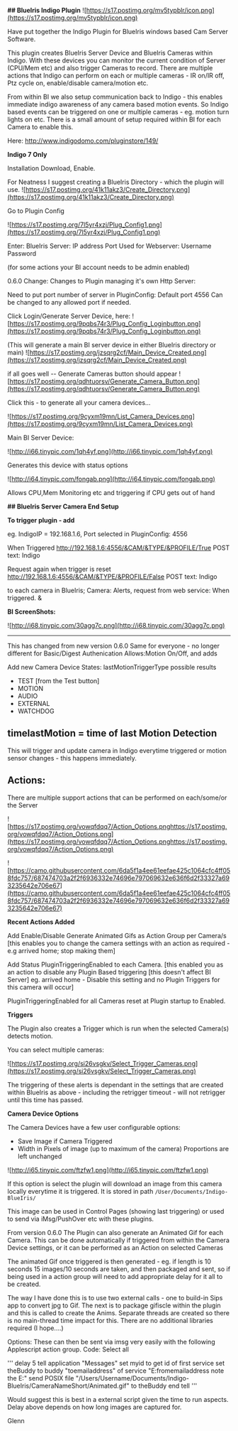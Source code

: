 **## BlueIris Indigo Plugin**
![https://s17.postimg.org/mv5typblr/icon.png](https://s17.postimg.org/mv5typblr/icon.png)


Have put together the Indigo Plugin for BlueIris windows based Cam Server Software.

This plugin creates BlueIris Server Device and BlueIris Cameras within Indigo.  With these devices you can monitor the current condition of Server (CPU/Mem etc) and also trigger Cameras to record.  There are multiple actions that Indigo can perform on each or multiple cameras - IR on/IR off, Ptz cycle on, enable/disable camera/motion etc.

From within BI we also setup communication back to Indigo - this enables immediate indigo awareness of any camera based motion events.  So Indigo based events can be triggered on one or multiple cameras - eg. motion turn lights on etc.  There is a small amount of setup required within BI for each Camera to enable this.

Here:
http://www.indigodomo.com/pluginstore/149/

**Indigo 7 Only**

Installation
Download, Enable.

For Neatness I suggest creating a BlueIris Directory - which the plugin will use.
![https://s17.postimg.org/41k11akz3/Create_Directory.png](https://s17.postimg.org/41k11akz3/Create_Directory.png)


Go to Plugin Config

![https://s17.postimg.org/7l5yr4xzj/Plug_Config1.png](https://s17.postimg.org/7l5yr4xzj/Plug_Config1.png)


Enter:
BlueIris Server: IP address
Port Used for Webserver:
Username
Password

(for some actions your BI account needs to be admin enabled)

0.6.0 Change:
Changes to Plugin managing it's own Http Server:

Need to put port number of server in PluginConfig:
Default port 4556
Can be changed to any allowed port if needed.


Click Login/Generate Server Device, here:
![https://s17.postimg.org/9pqbs74r3/Plug_Config_Loginbutton.png](https://s17.postimg.org/9pqbs74r3/Plug_Config_Loginbutton.png)


(This will generate a main BI server device in either BlueIris directory or main)
![https://s17.postimg.org/jzsqrg2cf/Main_Device_Created.png](https://s17.postimg.org/jzsqrg2cf/Main_Device_Created.png)

if all goes well -- Generate Cameras button should appear
![https://s17.postimg.org/qdhtuorsv/Generate_Camera_Button.png](https://s17.postimg.org/qdhtuorsv/Generate_Camera_Button.png)

Click this - to generate all your camera devices...

![https://s17.postimg.org/9cyxm19mn/List_Camera_Devices.png](https://s17.postimg.org/9cyxm19mn/List_Camera_Devices.png)



Main BI Server Device:

![http://i66.tinypic.com/1qh4yf.png](http://i66.tinypic.com/1qh4yf.png)

Generates this device with status options

![http://i64.tinypic.com/fongab.png](http://i64.tinypic.com/fongab.png)

Allows CPU,Mem Monitoring etc and triggering if CPU gets out of hand



**## BlueIris Server Camera End Setup**

**To trigger plugin - add**

eg. IndigoIP = 192.168.1.6,  Port selected in PluginConfig: 4556

When Triggered
http://192.168.1.6:4556/&CAM/&TYPE/&PROFILE/True
POST text: Indigo

Request again when trigger is reset
http://192.168.1.6:4556/&CAM/&TYPE/&PROFILE/False
POST text: Indigo


to each camera in BlueIris;  Camera: Alerts, request from web service:  When triggered.
&


**BI ScreenShots:**

![http://i68.tinypic.com/30agg7c.png](http://i68.tinypic.com/30agg7c.png)

-----------------------------------------------------------------------------------------------------------------------------
This has changed from new version 0.6.0
Same for everyone - no longer different for Basic/Digest Authenication
Allows:Motion On/Off, and adds

Add new Camera Device States:
lastMotionTriggerType  possible results
- TEST [from the Test button]
- MOTION
- AUDIO
- EXTERNAL
- WATCHDOG

timelastMotion = time of last Motion Detection
-----------------------------------------------------------------------------------------------------------------------------

This will trigger and update camera in Indigo everytime triggered or motion sensor changes - this happens immediately.


## **Actions:**

There are multiple support actions that can be performed on each/some/or the Server

![https://s17.postimg.org/vowqfdqq7/Action_Options.pnghttps://s17.postimg.org/vowqfdqq7/Action_Options.png](https://s17.postimg.org/vowqfdqq7/Action_Options.pnghttps://s17.postimg.org/vowqfdqq7/Action_Options.png)

![https://camo.githubusercontent.com/6da5f1a4ee61eefae425c1064cfc4ff058fdc757/687474703a2f2f6936332e74696e797069632e636f6d2f33327a693235642e706e67](https://camo.githubusercontent.com/6da5f1a4ee61eefae425c1064cfc4ff058fdc757/687474703a2f2f6936332e74696e797069632e636f6d2f33327a693235642e706e67)

**Recent Actions Added**

Add Enable/Disable Generate Animated Gifs as Action Group per Camera/s
[this enables you to change the camera settings with an action as required - e.g arrived home; stop making them]

Add Status PluginTriggeringEnabled to each Camera.
[this enabled you as an action to disable any Plugin Based triggering [this doesn't affect BI Server]
eg. arrived home - Disable this setting and no Plugin Triggers for this camera will occur]

PluginTriggeringEnabled for all Cameras reset at Plugin startup to Enabled.




**Triggers**

The Plugin also creates a Trigger which is run when the selected Camera(s) detects motion.

You can select multiple cameras:

![https://s17.postimg.org/si26vsgkv/Select_Trigger_Cameras.png](https://s17.postimg.org/si26vsgkv/Select_Trigger_Cameras.png)

The triggering of these alerts is dependant in the settings that are created within BlueIris as above - including the retrigger timeout - will not retrigger until this time has passed.


**Camera Device Options**

The Camera Devices have a few user configurable options:

- Save Image if Camera Triggered
- Width in Pixels of image (up to maximum of the camera)  Proportions are left unchanged

![http://i65.tinypic.com/ftzfw1.png](http://i65.tinypic.com/ftzfw1.png)

If this option is select the plugin will download an image from this camera locally everytime it is triggered.
It is stored in path
`/User/Documents/Indigo-BlueIris/`

This image can be used in Control Pages (showing last triggering) or used to send via iMsg/PushOver etc with these plugins.

From version 0.6.0
The Plugin can also generate an Animated Gif for each Camera.  This can be done automatically if triggered from within the Camera Device settings, or it can be performed as an Action on selected Cameras

The animated Gif once triggered is then generated - eg. if length is 10 seconds 15 images/10 seconds are taken, and then packaged and sent, so if being used in a action group will need to add appropriate delay
for it all to be created.

The way I have done this is to use two external calls - one to build-in Sips app to convert jpg to Gif. The next is to package gifiscle within the plugin and this is called to create the Anims. Separate threads are created so there is no main-thread time impact for this.
There are no additional libraries required (I hope....)

Options:
These can then be sent via imsg very easily with the following Applescript action group.
Code: Select all

'''
delay 5
tell application "Messages"
   set myid to get id of first service
   set theBuddy to buddy "toemailaddress" of service "E:fromemailaddress note the E:"
   send POSIX file "/Users/Username/Documents/Indigo-BlueIris/CameraNameShort/Animated.gif" to theBuddy
end tell
'''

Would suggest this is best in a external script given the time to run aspects. Delay above depends on how long images are captured for.









Glenn








